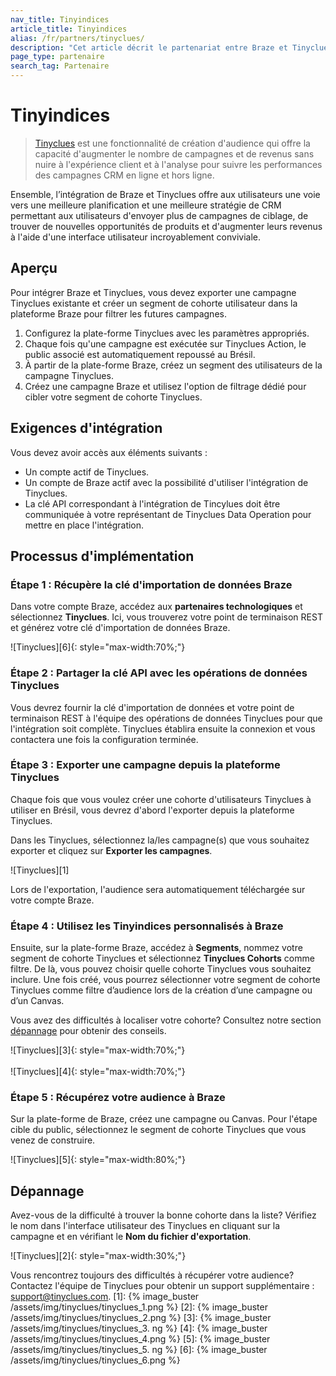 ```yaml
---
nav_title: Tinyindices
article_title: Tinyindices
alias: /fr/partners/tinyclues/
description: "Cet article décrit le partenariat entre Braze et Tinyclues, qui offre une fonctionnalité de création du public pour vous aider à envoyer des campagnes plus ciblées, trouver de nouvelles opportunités de produits et augmenter les revenus grâce à une interface utilisateur incroyablement conviviale."
page_type: partenaire
search_tag: Partenaire
---
```


# Tinyindices

> [Tinyclues](https://www.tinyclues.com/) est une fonctionnalité de création d'audience qui offre la capacité d'augmenter le nombre de campagnes et de revenus sans nuire à l'expérience client et à l'analyse pour suivre les performances des campagnes CRM en ligne et hors ligne.

Ensemble, l’intégration de Braze et Tinyclues offre aux utilisateurs une voie vers une meilleure planification et une meilleure stratégie de CRM permettant aux utilisateurs d'envoyer plus de campagnes de ciblage, de trouver de nouvelles opportunités de produits et d'augmenter leurs revenus à l'aide d'une interface utilisateur incroyablement conviviale.

## Aperçu

Pour intégrer Braze et Tinyclues, vous devez exporter une campagne Tinyclues existante et créer un segment de cohorte utilisateur dans la plateforme Braze pour filtrer les futures campagnes.

1. Configurez la plate-forme Tinyclues avec les paramètres appropriés.
2. Chaque fois qu'une campagne est exécutée sur Tinyclues Action, le public associé est automatiquement repoussé au Brésil.
3. À partir de la plate-forme Braze, créez un segment des utilisateurs de la campagne Tinyclues.
3. Créez une campagne Braze et utilisez l'option de filtrage dédié pour cibler votre segment de cohorte Tinyclues.

## Exigences d'intégration

Vous devez avoir accès aux éléments suivants :
- Un compte actif de Tinyclues.
- Un compte de Braze actif avec la possibilité d'utiliser l'intégration de Tinyclues.
- La clé API correspondant à l'intégration de Tincylues doit être communiquée à votre représentant de Tinyclues Data Operation pour mettre en place l'intégration.

## Processus d'implémentation

### Étape 1 : Récupère la clé d'importation de données Braze
Dans votre compte Braze, accédez aux **partenaires technologiques** et sélectionnez **Tinyclues**. Ici, vous trouverez votre point de terminaison REST et générez votre clé d'importation de données Braze.

!\[Tinyclues\]\[6\]{: style="max-width:70%;"}

### Étape 2 : Partager la clé API avec les opérations de données Tinyclues

Vous devrez fournir la clé d'importation de données et votre point de terminaison REST à l'équipe des opérations de données Tinyclues pour que l'intégration soit complète. Tinyclues établira ensuite la connexion et vous contactera une fois la configuration terminée.

### Étape 3 : Exporter une campagne depuis la plateforme Tinyclues

Chaque fois que vous voulez créer une cohorte d'utilisateurs Tinyclues à utiliser en Brésil, vous devrez d'abord l'exporter depuis la plateforme Tinyclues.

Dans les Tinyclues, sélectionnez la/les campagne(s) que vous souhaitez exporter et cliquez sur __Exporter les campagnes__.

!\[Tinyclues\]\[1\]

Lors de l'exportation, l'audience sera automatiquement téléchargée sur votre compte Braze.

### Étape 4 : Utilisez les Tinyindices personnalisés à Braze

Ensuite, sur la plate-forme Braze, accédez à __Segments__, nommez votre segment de cohorte Tinyclues et sélectionnez __Tinyclues Cohorts__ comme filtre. De là, vous pouvez choisir quelle cohorte Tinyclues vous souhaitez inclure. Une fois créé, vous pourrez sélectionner votre segment de cohorte Tinyclues comme filtre d’audience lors de la création d’une campagne ou d’un Canvas.

Vous avez des difficultés à localiser votre cohorte? Consultez notre section [dépannage](#troubleshooting) pour obtenir des conseils.

!\[Tinyclues\]\[3\]{: style="max-width:70%;"}<br><br> !\[Tinyclues\]\[4\]{: style="max-width:70%;"}

### Étape 5 : Récupérez votre audience à Braze

Sur la plate-forme de Braze, créez une campagne ou Canvas. Pour l'étape cible du public, sélectionnez le segment de cohorte Tinyclues que vous venez de construire.

!\[Tinyclues\]\[5\]{: style="max-width:80%;"}

## Dépannage

Avez-vous de la difficulté à trouver la bonne cohorte dans la liste? Vérifiez le nom dans l'interface utilisateur des Tinyclues en cliquant sur la campagne et en vérifiant le **Nom du fichier d'exportation**.

!\[Tinyclues\]\[2\]{: style="max-width:30%;"}

Vous rencontrez toujours des difficultés à récupérer votre audience? Contactez l'équipe de Tinyclues pour obtenir un support supplémentaire : [support@tinyclues.com](mailto:support@tinyclues.com).
[1]: {% image_buster /assets/img/tinyclues/tinyclues_1.png %} [2]: {% image_buster /assets/img/tinyclues/tinyclues_2.png %} [3]: {% image_buster /assets/img/tinyclues/tinyclues_3. ng %} [4]: {% image_buster /assets/img/tinyclues/tinyclues_4.png %} [5]: {% image_buster /assets/img/tinyclues/tinyclues_5. ng %} [6]: {% image_buster /assets/img/tinyclues/tinyclues_6.png %}  
